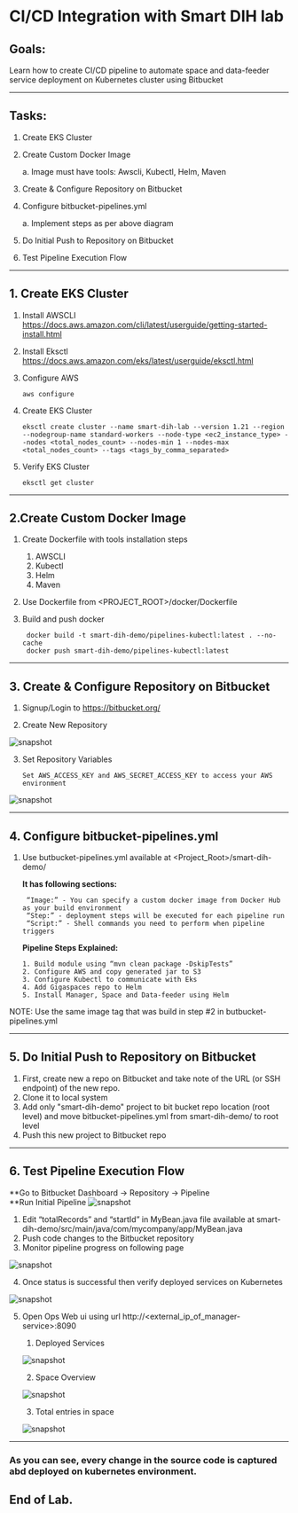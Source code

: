 # CI/CD Integration with Smart DIH lab

## Goals:

Learn how to create CI/CD pipeline to automate space and data-feeder service deployment on Kubernetes cluster using Bitbucket

----------------

## Tasks:

1. Create EKS Cluster
2. Create Custom Docker Image

   a. Image must have tools: Awscli, Kubectl, Helm, Maven

3. Create & Configure Repository on Bitbucket

4. Configure bitbucket-pipelines.yml

   a. Implement steps as per above diagram

5. Do Initial Push to Repository on Bitbucket

6. Test Pipeline Execution Flow


----------------

## 1. Create EKS Cluster

1. Install AWSCLI </br> https://docs.aws.amazon.com/cli/latest/userguide/getting-started-install.html
2. Install Eksctl </br> https://docs.aws.amazon.com/eks/latest/userguide/eksctl.html
3. Configure AWS
    ``` 
    aws configure
    ```

4. Create EKS Cluster
    ``` 
    eksctl create cluster --name smart-dih-lab --version 1.21 --region --nodegroup-name standard-workers --node-type <ec2_instance_type> --nodes <total_nodes_count> --nodes-min 1 --nodes-max <total_nodes_count> --tags <tags_by_comma_separated>
    ```
5. Verify EKS Cluster
    ``` 
    eksctl get cluster
    ```

--------------

## 2.Create Custom Docker Image

1. Create Dockerfile with tools installation steps
   1. AWSCLI
   2. Kubectl
   3. Helm
   4. Maven

2. Use Dockerfile from <PROJECT_ROOT>/docker/Dockerfile 

3. Build and push docker
   ```
    docker build -t smart-dih-demo/pipelines-kubectl:latest . --no-cache
    docker push smart-dih-demo/pipelines-kubectl:latest
   ```

----------
## 3. Create & Configure Repository on Bitbucket

1. Signup/Login to https://bitbucket.org/

2. Create New Repository

![snapshot](Pictures/Picture1.png)

3. Set Repository Variables
    ```
   Set AWS_ACCESS_KEY and AWS_SECRET_ACCESS_KEY to access your AWS environment
   ```
![snapshot](Pictures/Picture2.png)

--------------
## 4. Configure bitbucket-pipelines.yml

1. Use butbucket-pipelines.yml available at <Project_Root>/smart-dih-demo/

   **It has following sections:**
   ```
    “Image:” - You can specify a custom docker image from Docker Hub as your build environment
    “Step:” - deployment steps will be executed for each pipeline run
    “Script:” - Shell commands you need to perform when pipeline triggers
    ```

   **Pipeline Steps Explained:**
    ```
    1. Build module using “mvn clean package -DskipTests”
    2. Configure AWS and copy generated jar to S3
    3. Configure Kubectl to communicate with Eks
    4. Add Gigaspaces repo to Helm
    5. Install Manager, Space and Data-feeder using Helm
    ```
NOTE: Use the same image tag that was build in step #2 in butbucket-pipelines.yml  

-----------------
## 5. Do Initial Push to Repository on Bitbucket

1. First, create new a repo on Bitbucket and take note of the URL (or SSH endpoint) of the new repo.
2. Clone it to local system
3. Add only "smart-dih-demo" project to bit bucket repo location (root level) and move bitbucket-pipelines.yml from smart-dih-demo/ to root level
4. Push this new project to Bitbucket repo

-------------
## 6. Test Pipeline Execution Flow

**Go to Bitbucket Dashboard -> Repository -> Pipeline <br/>
**Run Initial Pipeline
![snapshot](Pictures/Picture8.png)

1. Edit “totalRecords” and “startId” in MyBean.java file available at smart-dih-demo/src/main/java/com/mycompany/app/MyBean.java
2. Push code changes to the Bitbucket repository
3. Monitor pipeline progress on following page

![snapshot](Pictures/Picture3.png)

4. Once status is successful then verify deployed services on Kubernetes

![snapshot](Pictures/Picture4.png)

5. Open Ops Web ui using url http://<external_ip_of_manager-service>:8090

    1. Deployed Services

   ![snapshot](Pictures/Picture5.png)

    2. Space Overview

   ![snapshot](Pictures/Picture6.png)

    3. Total entries in space

   ![snapshot](Pictures/Picture7.png)

-------------

### As you can see, every change in the source code is captured abd deployed on kubernetes environment.

## End of Lab.